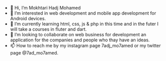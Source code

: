 - 👋 Hi, I’m Mokhtari Hadj Mohamed
- 👀 I’m interested in web development and mobile app development for Android devices.
- 🌱 I’m currently learning html, css, js & php in this time and in the futer I will take a courses in fluter and dart.
- 💞️ I’m looking to collaborate on web business for development an application for the companies and people who thay have an ideas.
- 📫 How to reach me by my instagram page 7adj_mo7amed or my twitter page @7ad_mo7amed.

<!---
MokhtariHadjMohamed/MokhtariHadjMohamed is a ✨ special ✨ repository because its `README.md` (this file) appears on your GitHub profile.
You can click the Preview link to take a look at your changes.
--->
